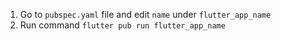 1. Go to `pubspec.yaml` file and edit `name` under `flutter_app_name`
2. Run command `flutter pub run flutter_app_name`